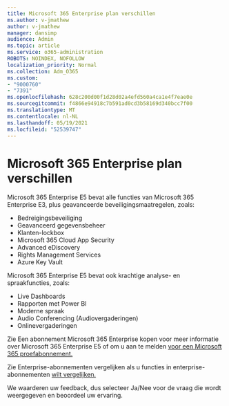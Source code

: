 ```yaml
---
title: Microsoft 365 Enterprise plan verschillen
ms.author: v-jmathew
author: v-jmathew
manager: dansimp
audience: Admin
ms.topic: article
ms.service: o365-administration
ROBOTS: NOINDEX, NOFOLLOW
localization_priority: Normal
ms.collection: Adm_O365
ms.custom:
- "9000760"
- "7391"
ms.openlocfilehash: 628c200d00f1d28d02a4efd560a4ca1e4f7eae0e
ms.sourcegitcommit: f4866e94918c7b591ad0cd3b58169d340bcc7f00
ms.translationtype: MT
ms.contentlocale: nl-NL
ms.lasthandoff: 05/19/2021
ms.locfileid: "52539747"
---
```

# <a name="microsoft-365-enterprise-plan-differences"></a>Microsoft 365 Enterprise plan verschillen

Microsoft 365 Enterprise E5 bevat alle functies van Microsoft 365 Enterprise E3, plus geavanceerde beveiligingsmaatregelen, zoals:

- Bedreigingsbeveiliging
- Geavanceerd gegevensbeheer
- Klanten-lockbox
- Microsoft 365 Cloud App Security
- Advanced eDiscovery
- Rights Management Services
- Azure Key Vault

Microsoft 365 Enterprise E5 bevat ook krachtige analyse- en spraakfuncties, zoals:

- Live Dashboards
- Rapporten met Power BI
- Moderne spraak
- Audio Conferencing (Audiovergaderingen)
- Onlinevergaderingen

Zie Een abonnement Microsoft 365 Enterprise kopen voor meer informatie over Microsoft 365 Enterprise E5 of om u aan te melden [voor een Microsoft 365 proefabonnement.](https://go.microsoft.com/fwlink/?linkid=2099673)

Zie Enterprise-abonnementen vergelijken als u functies in enterprise-abonnementen [wilt vergelijken.](https://go.microsoft.com/fwlink/?linkid=2097200)

We waarderen uw feedback, dus selecteer Ja/Nee voor de vraag die wordt weergegeven en beoordeel uw ervaring.
